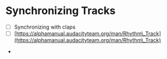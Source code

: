 # Synchronizing Tracks



* [ ] Synchronizing with claps
* [ ] [https://alphamanual.audacityteam.org/man/Rhythm\_Track](https://alphamanual.audacityteam.org/man/Rhythm\_Track)
*
